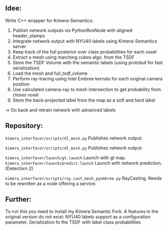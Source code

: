 ## Idee:

Write C++ wrapper for Kimera-Semantics:

1. Publish network outputs vis PythonRosNode with aligned header_stamps
2. Integrate network output with NYU40 labels using Kimera-Semantics server
3. Keep track of the full posterior over class probabilities for each voxel
4. Extract a mesh using marching cubes algo. from the TSDF
5. Store the TSDF Volume with the semantic labels (using protobuf for fast serialization)
6. Load the mesh and full_tsdf_volume
7. Perform ray-tracing using Intel Embree kernals for each original camera position
8. Use calculated camera-ray to mesh intersection to get probability from closes voxel
9. Store the back-projected label from the map as a soft and hard label

-> Go back and retrain network with advanced labels

## Repository:
`kimera_interfacer/scripts/dl_mock.py` Publishes network output:

`kimera_interfacer/scripts/dl_mock.py` Publishes network output:

`kimera_interfacer/launch/gt.launch` Launch with gt map.
`kimera_interfacer/launch/predict.launch` Launch with network prediction. (Detectorn 2)

`kimera_interfacer/scripts/ray_cast_mesh_pyembree.py` RayCasting. Needs to be rewritten as a node offering a service.

## Further: 
To run this you need to install my Kimera Semantic Fork.
A features in the original version do not exist:
NYU40 labels support as a configuration parameter.
Serialization fo the TSDF with label class probabilities